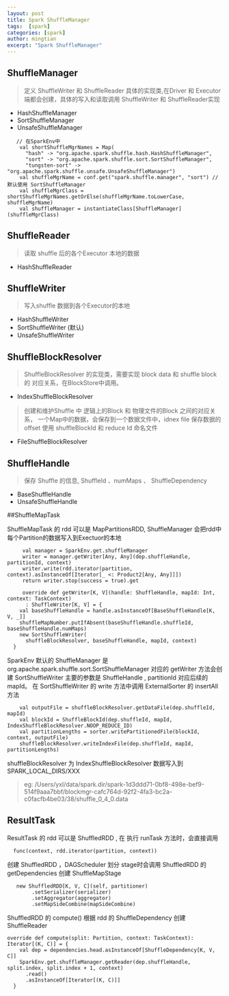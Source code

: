 ```yaml
---
layout: post
title: Spark ShuffleManager
tags:  [spark]
categories: [spark]
author: mingtian
excerpt: "Spark ShuffleManager"
---
```



## ShuffleManager

>  定义 ShuffleWriter 和 ShuffleReader 具体的实现类,在Driver 和 Executor 端都会创建，具体的写入和读取调用 ShuffleWriter 和 ShuffleReader实现

* HashShuffleManager
* SortShuffleManager
* UnsafeShuffleManager

``` spark
   // 在SparkEnv中
    val shortShuffleMgrNames = Map(
      "hash" -> "org.apache.spark.shuffle.hash.HashShuffleManager",
      "sort" -> "org.apache.spark.shuffle.sort.SortShuffleManager",
      "tungsten-sort" -> "org.apache.spark.shuffle.unsafe.UnsafeShuffleManager")
    val shuffleMgrName = conf.get("spark.shuffle.manager", "sort") // 默认使用 SortShuffleManager
    val shuffleMgrClass = shortShuffleMgrNames.getOrElse(shuffleMgrName.toLowerCase, shuffleMgrName)
    val shuffleManager = instantiateClass[ShuffleManager](shuffleMgrClass)
```

## ShuffleReader

> 读取 shuffle 后的各个Executor 本地的数据

* HashShuffleReader

## ShuffleWriter

> 写入shuffle 数据到各个Executor的本地

* HashShuffleWriter
* SortShuffleWriter (默认)
* UnsafeShuffleWriter

## ShuffleBlockResolver

 > ShuffleBlockResolver 的实现类，需要实现 block data 和  shuffle block 的 对应关系，在BlockStore中调用。

 * IndexShuffleBlockResolver

 > 创建和维护Shuffle 中 逻辑上的Block 和 物理文件的Block 之间的对应关系， 一个Map中的数据，会保存到一个数据文件中，idnex file 保存数据的offset
 > 使用 shuffleBlockId 和 reduce Id 命名文件
 
 * FileShuffleBlockResolver

## ShuffleHandle
>  保存 Shuffle 的信息, ShuffleId 、numMaps 、 ShuffleDependency

* BaseShuffleHandle
* UnsafeShuffleHandle
 
 


##ShuffleMapTask

ShuffleMapTask 的 rdd 可以是 MapPartitionsRDD, ShuffleManager 会把rdd中每个Partition的数据写入到Exectuor的本地

 ``` spark
      val manager = SparkEnv.get.shuffleManager
      writer = manager.getWriter[Any, Any](dep.shuffleHandle, partitionId, context)
      writer.write(rdd.iterator(partition, context).asInstanceOf[Iterator[_ <: Product2[Any, Any]]])
      return writer.stop(success = true).get
 ```
 	
``` spark
     override def getWriter[K, V](handle: ShuffleHandle, mapId: Int, context: TaskContext)
      : ShuffleWriter[K, V] = {
    val baseShuffleHandle = handle.asInstanceOf[BaseShuffleHandle[K, V, _]]
    shuffleMapNumber.putIfAbsent(baseShuffleHandle.shuffleId, baseShuffleHandle.numMaps)
    new SortShuffleWriter(
      shuffleBlockResolver, baseShuffleHandle, mapId, context)
  }
```

SparkEnv 默认的 ShuffleManager 是  org.apache.spark.shuffle.sort.SortShuffleManager 对应的 getWriter 方法会创建 SortShuffleWriter 主要的参数是 ShuffleHandle , partitionId 对应后续的 mapId。
在 SortShuffleWriter 的 write 方法中调用 ExternalSorter 的 insertAll 方法
  
```
    val outputFile = shuffleBlockResolver.getDataFile(dep.shuffleId, mapId)
    val blockId = ShuffleBlockId(dep.shuffleId, mapId, IndexShuffleBlockResolver.NOOP_REDUCE_ID)
    val partitionLengths = sorter.writePartitionedFile(blockId, context, outputFile)
    shuffleBlockResolver.writeIndexFile(dep.shuffleId, mapId, partitionLengths)
```

shuffleBlockResolver 为 IndexShuffleBlockResolver 数据写入到 SPARK_LOCAL_DIRS/XXX

> eg: /Users/yxl/data/spark.dir/spark-1d3ddd71-0bf8-498e-bef9-514f9aaa7bbf/blockmgr-cafc764d-92f2-4fa3-bc2a-c0facfb4be03/38/shuffle_0_4_0.data


## ResultTask

ResultTask 的 rdd 可以是 ShuffledRDD , 在 执行 runTask 方法时，会直接调用

~~~
  func(context, rdd.iterator(partition, context))
~~~

创建 ShuffledRDD ，DAGScheduler 划分 stage时会调用 ShuffledRDD 的  getDependencies 创建 ShuffleMapStage

``` spark
   new ShuffledRDD[K, V, C](self, partitioner)
        .setSerializer(serializer)
        .setAggregator(aggregator)
        .setMapSideCombine(mapSideCombine)
```

ShuffledRDD 的 compute() 根据 rdd 的 ShuffleDependency 创建 ShuffleReader

``` spark
override def compute(split: Partition, context: TaskContext): Iterator[(K, C)] = {
    val dep = dependencies.head.asInstanceOf[ShuffleDependency[K, V, C]]
    SparkEnv.get.shuffleManager.getReader(dep.shuffleHandle, split.index, split.index + 1, context)
      .read()
      .asInstanceOf[Iterator[(K, C)]]
  }
```

